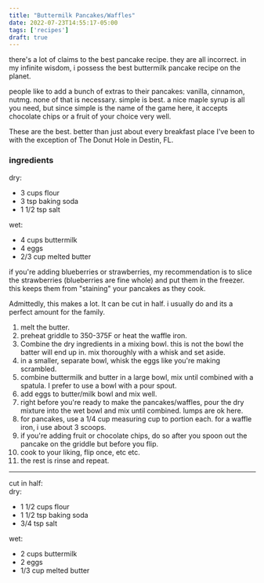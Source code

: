 ```yaml
---
title: "Buttermilk Pancakes/Waffles"
date: 2022-07-23T14:55:17-05:00
tags: ['recipes']
draft: true
---
```


there's a lot of claims to the best pancake recipe. they are all incorrect. in my infinite wisdom, i possess the best buttermilk pancake recipe on the planet. 

people like to add a bunch of extras to their pancakes: vanilla, cinnamon, nutmg. none of that is necessary. simple is best. a nice maple syrup is all you need, but since simple is the name of the game here, it accepts chocolate chips or a fruit of your choice very well.

These are the best. better than just about every breakfast place I've been to with the exception of The Donut Hole in Destin, FL. 

### ingredients 

dry:  
- 3 cups flour  
- 3 tsp baking soda
- 1 1/2 tsp salt
  
wet:
- 4 cups buttermilk
- 4 eggs 
- 2/3 cup melted butter

if you're adding blueberries or strawberries, my recommendation is to slice the strawberries (blueberries are fine whole) and put them in the freezer. this keeps them from "staining" your pancakes as they cook. 

Admittedly, this makes a lot. It can be cut in half. i usually do and its a perfect amount for the family. 

1. melt the butter. 
2. preheat griddle to 350-375F or heat the waffle iron. 
3. Combine the dry ingredients in a mixing bowl. this is not the bowl the batter will end up in. mix thoroughly with a whisk and set aside. 
4. in a smaller, separate bowl, whisk the eggs like you're making scrambled.
5. combine buttermilk and butter in a large bowl, mix until combined with a spatula. I prefer to use a bowl with a pour spout. 
6. add eggs to butter/milk bowl and mix well. 
7. right before you're ready to make the pancakes/waffles, pour the dry mixture into the wet bowl and mix until combined. lumps are ok here.
8. for pancakes, use a 1/4 cup measuring cup to portion each. for a waffle iron, i use about 3 scoops.
9. if you're adding fruit or chocolate chips, do so after you spoon out the pancake on the griddle but before you flip.
10. cook to your liking, flip once, etc etc.
11. the rest is rinse and repeat.

---
cut in half:  
dry:  
- 1 1/2 cups flour  
- 1 1/2 tsp baking soda
- 3/4 tsp salt
  
wet:
- 2 cups buttermilk
- 2 eggs 
- 1/3 cup melted butter